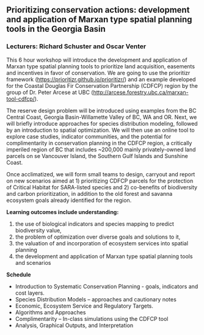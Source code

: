 ## Prioritizing conservation actions: development and application of Marxan type spatial planning tools in the Georgia Basin 
### Lecturers: Richard Schuster and Oscar Venter 
This 6 hour workshop will introduce the development and application of Marxan type spatial planning tools to prioritize land acquisition, easements and incentives in favor of conservation. We are going to use the prioritizr framework (https://prioritizr.github.io/prioritizr/) and an example developed for the Coastal Douglas Fir Conservation Partnership (CDFCP) region by the group of Dr. Peter Arcese at UBC (http://arcese.forestry.ubc.ca/marxan-tool-cdfcp/).

The reserve design problem will be introduced using examples from the BC Central Coast, Georgia Basin-Willamette Valley of BC, WA and OR. Next, we will briefly introduce approaches for species distribution modeling, followed by an introduction to spatial optimization. We will then use an online tool to explore case studies, indicator communities, and the potential for complimentarity in conservation planning in the CDFCP region, a critically imperiled region of BC that includes ~200,000 mainly privately-owned land parcels on se Vancouver Island, the Southern Gulf Islands and Sunshine Coast.

Once acclimatized, we will form small teams to design, carryout and report on new scenarios aimed at 1) prioritizing CDFCP parcels for the protection of Critical Habitat for SARA-listed species and 2) co-benefits of biodiversity and carbon prioritization, in addition to the old forest and savanna ecosystem goals already identified for the region.

**Learning outcomes include understanding:**  
1. the use of biological indicators and species mapping to predict biodiversity value,  
2. the problem of optimization over diverse goals and solutions to it,  
3. the valuation of and incorporation of ecosystem services into spatial planning  
4. the development and application of Marxan type spatial planning tools and scenarios  

**Schedule**

*	Introduction to Systematic Conservation Planning - goals, indicators and cost layers. 
*	Species Distribution Models – approaches and cautionary notes 
*	Economic, Ecosystem Service and Regulatory Targets. 
*	Algorithms and Approaches
*	Complimentarity – In-class simulations using the CDFCP tool
*	Analysis, Graphical Outputs, and Interpretation 


